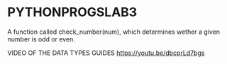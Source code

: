 # PYTHONPROGSLAB3
A function called check_number(num), which determines wether a given number is odd or even.

VIDEO OF THE DATA TYPES GUIDES
https://youtu.be/dbcprLd7bgs
